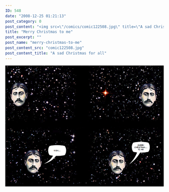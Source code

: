 ```yaml
---
ID: 548
date: "2008-12-25 01:21:13"
post_category: 0
post_content: "<img src=\"/comics/comic122508.jpg\" title=\"A sad Christmas for all\" />"
title: "Merry Christmas to me"
post_excerpt: ""
post_name: "merry-christmas-to-me"
post_content_src: "comic122508.jpg"
post_content_title: "A sad Christmas for all"
---
```



[![A sad Christmas for all](/comics-hi-res/comic122508.jpg)](/comics-hi-res/comic122508.jpg "A sad Christmas for all")
